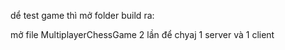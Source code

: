 dể test game thì mở folder build ra:


mở file MultiplayerChessGame 2 lần để chyaj 1 server và 1 client
